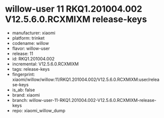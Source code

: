 # willow-user 11 RKQ1.201004.002 V12.5.6.0.RCXMIXM release-keys
- manufacturer: xiaomi
- platform: trinket
- codename: willow
- flavor: willow-user
- release: 11
- id: RKQ1.201004.002
- incremental: V12.5.6.0.RCXMIXM
- tags: release-keys
- fingerprint: xiaomi/willow/willow:11/RKQ1.201004.002/V12.5.6.0.RCXMIXM:user/release-keys
- is_ab: false
- brand: xiaomi
- branch: willow-user-11-RKQ1.201004.002-V12.5.6.0.RCXMIXM-release-keys
- repo: xiaomi_willow_dump
